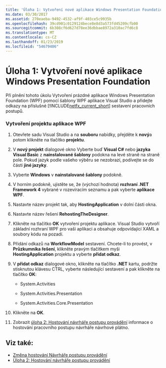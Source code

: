 ```yaml
---
title: 'Úloha 1: Vytvoření nové aplikace Windows Presentation Foundation'
ms.date: 03/30/2017
ms.assetid: 270eaeba-9492-4532-af9f-403ce5c9935b
ms.openlocfilehash: 39cd901c0129124bece8e8d3a573fd45209cfb00
ms.sourcegitcommit: 6b308cf6d627d78ee36dbbae8972a310ac7fd6c8
ms.translationtype: MT
ms.contentlocale: cs-CZ
ms.lasthandoff: 01/23/2019
ms.locfileid: "54679406"
---
```

# <a name="task-1-create-a-new-windows-presentation-foundation-application"></a>Úloha 1: Vytvoření nové aplikace Windows Presentation Foundation
Při plnění tohoto úkolu Vytvoření prázdné aplikace Windows Presentation Foundation (WPF) pomocí šablony WPF aplikace Visual Studio a přidejte odkazy na příslušné [!INCLUDE[netfx_current_short](../../../includes/netfx-current-short-md.md)] sestavení pracovních postupů.  
  
### <a name="to-create-the-wpf-application-project"></a>Vytvoření projektu aplikace WPF  
  
1.  Otevřete sadu Visual Studio a na **souboru** nabídky, přejděte k **nový**a potom klikněte na tlačítko **projektu**.  
  
2.  V **nový projekt** dialogové okno Vyberte buď **Visual C#**  nebo **jazyka Visual Basic** z **nainstalované šablony** podokna na levé straně na straně pole. Pokud jazyk podle vašeho výběru se nezobrazí, podívejte se do části **jiné jazyky**.  
  
3.  Vyberte **Windows** v **nainstalované šablony** podokně.  
  
4.  V horním podokně, ujistěte se, že (výchozí hodnota) **rozhraní .NET Framework 4** vybrané v rozevíracím seznamu a pak vyberte **aplikace WPF**.  
  
5.  Nastavte název projekt tak, aby **HostingApplication** v dolní části okna.  
  
6.  Nastavte název řešení **RehostingTheDesigner**.  
  
7.  Klikněte na tlačítko **OK** vytvoření projektu aplikace. Visual Studio vytvoří základní rozhraní WPF pro vaši aplikaci a obsahuje odpovídající XAML a soubory kódu na pozadí.  
  
8.  Přidání odkazů na **WorkflowModel** sestavení. Chcete-li to provést, v **Průzkumníka řešení**, klikněte pravým tlačítkem myši **HostingApplication** projektu a vyberte **přidat odkaz**.  
  
9. V **přidat odkaz** dialogové okno, klikněte na tlačítko **.NET** kartu, podržte stisknutou klávesu CTRL, vyberte následující sestavení a pak klikněte na tlačítko **OK**:  
  
    -   System.Activities  
  
    -   System.Activities.Presentation  
  
    -   System.Activities.Core.Presentation  
  
10. Klikněte na **OK**.  
  
11. Zobrazit [úloha 2: Hostování návrháře postupu provádění](../../../docs/framework/windows-workflow-foundation/task-2-host-the-workflow-designer.md) informace o hostování pracovního postupu návrháře návrhové plátno.  
  
## <a name="see-also"></a>Viz také:
- [Změna hostování Návrháře postupu provádění](../../../docs/framework/windows-workflow-foundation/rehosting-the-workflow-designer.md)
- [Úloha 2: Hostování návrháře postupu provádění](../../../docs/framework/windows-workflow-foundation/task-2-host-the-workflow-designer.md)
